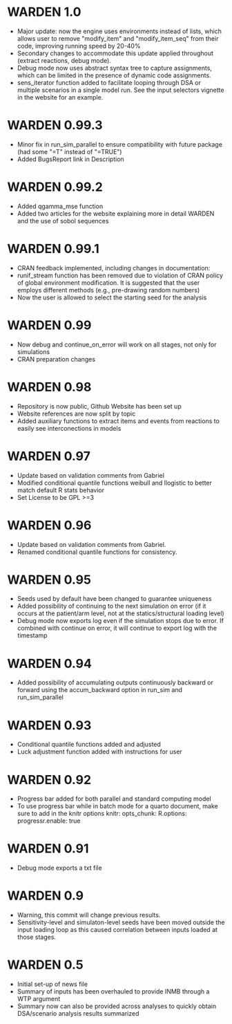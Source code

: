 # WARDEN 1.0
* Major update: now the engine uses environments instead of lists, which allows user to remove "modify_item" and "modify_item_seq" from their code,
improving running speed by 20-40%
* Secondary changes to accommodate this update applied throughout (extract reactions, debug mode).
* Debug mode now uses abstract syntax tree to capture assignments, which can be limited in the presence of dynamic code assignments.
* sens_iterator function added to facilitate looping through DSA or multiple scenarios in a single model run. 
See the input selectors vignette in the website for an example.

# WARDEN 0.99.3
* Minor fix in run_sim_parallel to ensure compatibility with future package (had some "=T" instead of "=TRUE")
* Added BugsReport link in Description

# WARDEN 0.99.2
* Added qgamma_mse function
* Added two articles for the website explaining more in detail WARDEN and the use of sobol sequences

# WARDEN 0.99.1
* CRAN feedback implemented, including changes in documentation:
* runif_stream function has been removed due to violation of CRAN policy of global environment modification.
It is suggested that the user employs different methods (e.g., pre-drawing random numbers)
* Now the user is allowed to select the starting seed for the analysis

# WARDEN 0.99
* Now debug and continue_on_error will work on all stages, not only for simulations
* CRAN preparation changes

# WARDEN 0.98
* Repository is now public, Github Website has been set up
* Website references are now split by topic
* Added auxiliary functions to extract items and events from reactions to easily see interconections in models

# WARDEN 0.97
* Update based on validation comments from Gabriel
* Modified conditional quantile functions weibull and llogistic to better match default R stats behavior
* Set License to be GPL >=3

# WARDEN 0.96
* Update based on validation comments from Gabriel. 
* Renamed conditional quantile functions for consistency.

# WARDEN 0.95
* Seeds used by default have been changed to guarantee uniqueness
* Added possibility of continuing to the next simulation on error (if it occurs at the patient/arm level, not at the statics/structural loading level)
* Debug mode now exports log even if the simulation stops due to error. If combined with continue on error, it will continue
to export log with the timestamp

# WARDEN 0.94
* Added possibility of accumulating outputs continuously backward or forward using the accum_backward option in run_sim and run_sim_parallel

# WARDEN 0.93
* Conditional quantile functions added and adjusted
* Luck adjustment function added with instructions for user

# WARDEN 0.92
* Progress bar added for both parallel and standard computing model
* To use progress bar while in batch mode for a quarto document, make sure to add in the knitr options 
knitr:
  opts_chunk:
    R.options:
      progressr.enable: true

# WARDEN 0.91
* Debug mode exports a txt file

# WARDEN 0.9
* Warning, this commit will change previous results. 
* Sensitivity-level and simulaton-level seeds have been moved outside the input loading loop as this caused correlation between inputs loaded at those stages. 

# WARDEN 0.5

* Initial set-up of news file
* Summary of inputs has been overhauled to provide INMB through a WTP argument
* Summary now can also be provided across analyses to quickly obtain DSA/scenario analysis results summarized
